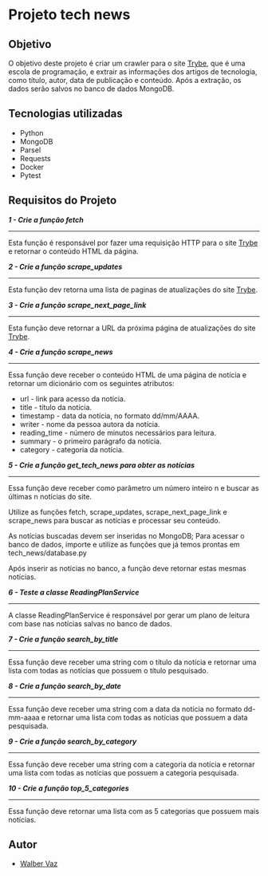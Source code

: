 # Projeto tech news

## Objetivo

O objetivo deste projeto é criar um crawler para o site [Trybe](https://www.betrybe.com/blog/), que é uma escola de programação, e extrair as informações dos artigos de tecnologia, como título, autor, data de publicação e conteúdo. Após a extração, os dados serão salvos no banco de dados MongoDB.

## Tecnologias utilizadas

- Python
- MongoDB
- Parsel
- Requests
- Docker
- Pytest

## Requisitos do Projeto

***1 - Crie a função fetch***

---

Esta função é responsável por fazer uma requisição HTTP para o site [Trybe](https://www.betrybe.com/blog/) e retornar o conteúdo HTML da página.

***2 - Crie a função scrape_updates***

---

Esta função dev retorna uma lista de paginas de atualizações do site [Trybe](https://www.betrybe.com/blog/).

***3 - Crie a função scrape_next_page_link***

---

Esta função deve retornar a URL da próxima página de atualizações do site [Trybe](https://www.betrybe.com/blog/).

***4 - Crie a função scrape_news***

---

Essa função deve receber o conteúdo HTML de uma página de notícia e retornar um dicionário com os seguintes atributos:

- url - link para acesso da notícia.
- title - título da notícia.
- timestamp - data da notícia, no formato dd/mm/AAAA.
- writer - nome da pessoa autora da notícia.
- reading_time - número de minutos necessários para leitura.
- summary - o primeiro parágrafo da notícia.
- category - categoria da notícia.

***5 - Crie a função get_tech_news para obter as notícias***

---

Essa função deve receber como parâmetro um número inteiro n e buscar as últimas n notícias do site.

Utilize as funções fetch, scrape_updates, scrape_next_page_link e scrape_news para buscar as notícias e processar seu conteúdo.

As notícias buscadas devem ser inseridas no MongoDB; Para acessar o banco de dados, importe e utilize as funções que já temos prontas em tech_news/database.py

Após inserir as notícias no banco, a função deve retornar estas mesmas notícias.

***6 - Teste a classe ReadingPlanService***

---

A classe ReadingPlanService é responsável por gerar um plano de leitura com base nas notícias salvas no banco de dados.

***7 - Crie a função search_by_title***

---

Essa função deve receber uma string com o título da notícia e retornar uma lista com todas as notícias que possuem o título pesquisado.

***8 - Crie a função search_by_date***

---

Essa função deve receber uma string com a data da notícia no formato dd-mm-aaaa e retornar uma lista com todas as notícias que possuem a data pesquisada.

***9 - Crie a função search_by_category***

---

Essa função deve receber uma string com a categoria da notícia e retornar uma lista com todas as notícias que possuem a categoria pesquisada.

***10 - Crie a função top_5_categories***

---

Essa função deve retornar uma lista com as 5 categorias que possuem mais notícias.

## Autor

- [Walber Vaz](https://linkedin.com/in/walber-vaz)
